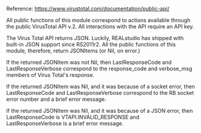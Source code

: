 Reference: https://www.virustotal.com/documentation/public-api/

All public functions of this module correspond to actions available 
through the public VirusTotal API v.2. All interactions with the API require an
API key. 

The Virus Total API returns JSON. Luckily, REALstudio has shipped with built-in 
JSON support since RS2011r2. All the public functions of this module, therefore, 
return JSONItems (or Nil, on error.)

If the returned JSONItem was not Nil, then LastResponseCode and 
LastResponseVerbose correspond to the response_code and verbose_msg members 
of Virus Total's response. 

If the returned JSONItem was Nil, and it was because of a socket error, then 
LastResponseCode and LastResponseVerbose correspond to the RB socket error 
number and a brief error message. 

If the returned JSONItem was Nil, and it was because of a JSON error, then 
LastResponseCode is VTAPI.INVALID_RESPONSE and LastResponseVerbose is a 
brief error message. 